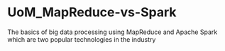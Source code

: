# UoM_MapReduce-vs-Spark
The basics of big data processing using MapReduce and Apache Spark which are two popular technologies in the industry
